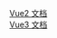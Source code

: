 [Vue2 文档](https://v2.cn.vuejs.org/)<br/>
[Vue3 文档](https://cn.vuejs.org/)

<!-- @include:./reactive/index.md -->
<!-- @include:./Data/index.md -->
<!-- @include:./Data/fun.md -->
<!-- @include:./trap/index.md -->
<!-- @include:./V3/index.md -->
<!-- @include:./Plugin/index.md -->
